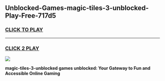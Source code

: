 
## Unblocked-Games-magic-tiles-3-unblocked-Play-Free-717d5
<h3>
<a href="https://premium76.site?title=magic-tiles-3-unblocked&ref=23A">CLICK TO PLAY</a></h3>
<hr>

<h3>
<a href="https://premium76.site?title=magic-tiles-3-unblocked&ref=23A">CLICK 2 PLAY</a>
  
</h3>

<a href="https://premium76.site?title=magic-tiles-3-unblocked&ref=23A"><img src="https://clearcache.store/games.png"></a>


**magic-tiles-3-unblocked games unblocked: Your Gateway to Fun and Accessible Online Gaming**
